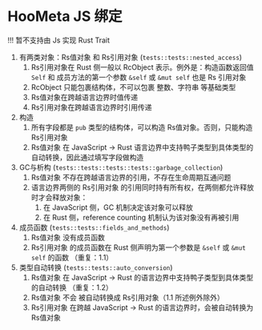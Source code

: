 # HooMeta JS 绑定

!!! 暂不支持由 Js 实现 Rust Trait

1. 有两类对象：Rs值对象 和 Rs引用对象 (`tests::tests::nested_access`)
   1. Rs引用对象在 Rust 侧一般以 RcObject<T> 表示。例外是：构造函数返回值 `Self` 和 成员方法的第一个参数 `&self` 或 `&mut self` 也是 Rs 引用对象
   2. RcObject 只能包裹结构体，不可以包裹 整数、字符串 等基础类型
   3. Rs值对象在跨越语言边界时值传递
   4. Rs引用对象在跨越语言边界时引用传递
2. 构造
   1. 所有字段都是 `pub` 类型的结构体，可以构造 Rs值对象。否则，只能构造 Rs引用对象
   2. Rs值对象 在 JavaScript -> Rust 语言边界中支持鸭子类型到具体类型的自动转换，因此通过填写字段做构造
3. GC与析构 (`tests::tests::tests::tests::garbage_collection`)
   1. Rs值对象 不存在跨越语言边界的引用，不存在生命周期互通问题
   2. 语言边界两侧的 Rs引用对象 的引用同时持有所有权，在两侧都允许释放时才会释放对象：
      1. 在 JavaScript 侧，GC 机制决定该对象可以释放
      2. 在 Rust 侧，reference counting 机制认为该对象没有再被引用
4. 成员函数 (`tests::tests::fields_and_methods`)
   1. Rs值对象 没有成员函数
   2. Rs引用对象 的成员函数在 Rust 侧声明为第一个参数是 `&self` 或 `&mut self` 的函数 （重复：1.1）
5. 类型自动转换 (`tests::tests::auto_conversion`)
   1. Rs值对象 在 JavaScript -> Rust 的语言边界中支持鸭子类型到具体类型的自动转换 （重复：1.2）
   2. Rs值对象 不会 被自动转换成 Rs引用对象（1.1 所述例外除外）
   3. Rs引用对象 在跨越 JavaScript -> Rust 的语言边界时，会被自动转换为 Rs值对象